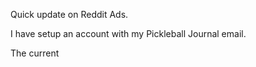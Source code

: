 Quick update on Reddit Ads.

I have setup an account with my Pickleball Journal email. 

The current 